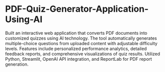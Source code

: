 # PDF-Quiz-Generator-Application-Using-AI
Built an interactive web application that converts PDF documents into customized quizzes using AI technology. The tool automatically generates multiple-choice questions from uploaded content with adjustable difficulty levels. Features include personalized performance analytics, detailed feedback reports, and comprehensive visualizations of quiz results. Utilized Python, Streamlit, OpenAI API integration, and ReportLab for PDF report generation.
